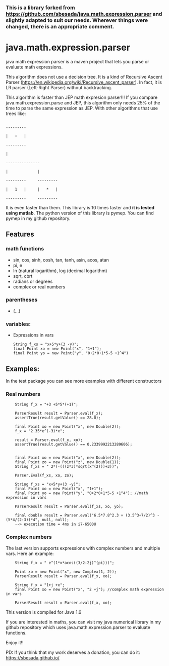 ### This is a library forked from https://github.com/sbesada/java.math.expression.parser and slightly adapted to suit our needs. Wherever things were changed, there is an appropriate comment.

# java.math.expression.parser

java math expression parser is a maven project that lets you parse or evaluate math expressions.

This algorithm does not use a decision tree. It is a kind of Recursive Ascent Parser (https://en.wikipedia.org/wiki/Recursive_ascent_parser). In fact, it is LR parser (Left-Right Parser) without backtracking.

This algorithm is faster than JEP math expresion parser!!! If you compare java.math.expression.parse and JEP, this algorithm only needs 25% of the time to parse the same expression as JEP. With other algorithms that use trees like:

                                                                                       ---------
                                                                                       |   +   |
                                                                                       ---------
                                                                                           |
                                                                                    ---------------
                                                                                    |             |
                                                                                ---------     ---------
                                                                                |   1   |     |   *   |
                                                                                ---------     ---------

It is even faster than them. This library is 10 times faster and **it is tested using matlab**. The python version of this library is pymep. You can find pymep in my github repository.

## Features

### math functions

-   sin, cos, sinh, cosh, tan, tanh, asin, acos, atan
-   pi, e
-   ln (natural logarithm), log (decimal logarithm)
-   sqrt, cbrt
-   radians or degrees
-   complex or real numbers

### parentheses

-   (...)

### variables:

-   Expressions in vars

        String f_xs = "x+5*y+(3 -y)";
        final Point xo = new Point("x", "1+1");
        final Point yo = new Point("y", "0+2*0+1*5-5 +1^4")

## Examples:

In the test package you can see more examples with different constructors

### Real numbers

        String f_x = "+3 +5*5*(+1)";

        ParserResult result = Parser.eval(f_x);
        assertTrue(result.getValue() == 28.0);

        final Point xo = new Point("x", new Double(2));
        f_x = "2.35*e^(-3)*x";

        result = Parser.eval(f_x, xo);
        assertTrue(result.getValue() == 0.2339992213289606);


        final Point xo = new Point("x", new Double(2));
        final Point zo = new Point("z", new Double(1));
        String f_xs = " 2*(-(((z*3)*sqrt(x^(2)))+3))";

        Parser.Eval(f_xs, xo, zo);

        String f_xs = "x+5*y+(3 -y)";
        final Point xo = new Point("x", "1+1");
        final Point yo = new Point("y", "0+2*0+1*5-5 +1^4"); //math expression in vars

        ParserResult result = Parser.eval(f_xs, xo, yo);

        final double result = Parser.eval("6.5*7.8^2.3 + (3.5^3+7/2)^3 -(5*4/(2-3))*4", null, null);
        --> execution time = 4ms in i7-6500U

### Complex numbers

The last version supports expressions with complex numbers and multiple vars. Here an example:

        String f_x = " e^(1*x*acos((3/2-2j)^(pi)))";

        Point xo = new Point("x", new Complex(1, 2));
        ParserResult result = Parser.eval(f_x, xo);

        String f_x = "1+j +x";
        final Point xo = new Point("x", "2 +j"); //complex math expression in vars

        ParserResult result = Parser.eval(f_x, xo);

This version is compiled for Java 1.6

If you are interested in maths, you can visit my java numerical library in my github repository which uses java.math.expression.parser to evaluate functions.

Enjoy it!!

PD: If you think that my work deserves a donation, you can do it: https://sbesada.github.io/
